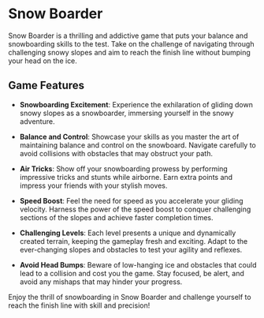 # Snow Boarder

Snow Boarder is a thrilling and addictive game that puts your balance and snowboarding skills to the test. Take on the challenge of navigating through challenging snowy slopes and aim to reach the finish line without bumping your head on the ice.

## Game Features

- **Snowboarding Excitement**: Experience the exhilaration of gliding down snowy slopes as a snowboarder, immersing yourself in the snowy adventure.

- **Balance and Control**: Showcase your skills as you master the art of maintaining balance and control on the snowboard. Navigate carefully to avoid collisions with obstacles that may obstruct your path.

- **Air Tricks**: Show off your snowboarding prowess by performing impressive tricks and stunts while airborne. Earn extra points and impress your friends with your stylish moves.

- **Speed Boost**: Feel the need for speed as you accelerate your gliding velocity. Harness the power of the speed boost to conquer challenging sections of the slopes and achieve faster completion times.

- **Challenging Levels**: Each level presents a unique and dynamically created terrain, keeping the gameplay fresh and exciting. Adapt to the ever-changing slopes and obstacles to test your agility and reflexes.

- **Avoid Head Bumps**: Beware of low-hanging ice and obstacles that could lead to a collision and cost you the game. Stay focused, be alert, and avoid any mishaps that may hinder your progress.

Enjoy the thrill of snowboarding in Snow Boarder and challenge yourself to reach the finish line with skill and precision!
